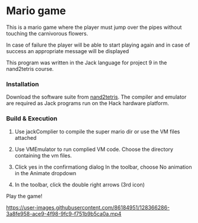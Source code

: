 
# Mario game


This is a mario game where the player must jump over the pipes
without touching the carnivorous flowers.
 
In case of failure the player will be able to start playing again 
and in case of 
success an appropriate message will be displayed

This program was written in the Jack language
for project 9 in the nand2tetris course.

### Installation
Download the software suite from [nand2tetris](https://www.nand2tetris.org/software). 
The compiler and emulator are required as Jack programs
run on the Hack hardware platform.

### Build & Execution

1. Use jackComplier to compile the super mario dir or
   use the VM files attached
   
2. Use VMEmulator to run complied VM code. Choose the directory containing the vm files.
3. Click yes in the confirmationg dialog In the toolbar, choose No animation in the Animate dropdown
4. In the toolbar, click the double right arrows (3rd icon)


Play the game!

https://user-images.githubusercontent.com/86184951/128366286-3a8fe958-ace9-4f98-9fc9-f751b9b5ca0a.mp4

